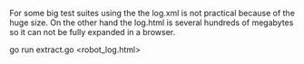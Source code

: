 For some big test suites using the the log.xml is not practical because of the huge size. On the other hand the log.html is several hundreds of megabytes so it can not be fully expanded in a browser.

go run extract.go <robot_log.html>
